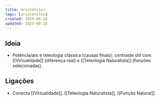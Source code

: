 ```yaml
---
title: Aristóteles
tags: [aristóteles]
created: 2025-08-28
updated: 2025-08-28
---
```


## Ideia
- Potência/ato e teleologia clássica (causas finais); contraste útil com [[Virtualidade]] (diferença real) e [[Teleologia Naturalista]] (funções selecionadas).

## Ligações
- Conecta [[Virtualidade]], [[Teleologia Naturalista]], [[Função Natural]].
